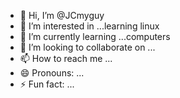- 👋 Hi, I’m @JCmyguy
- 👀 I’m interested in ...learning linux
- 🌱 I’m currently learning ...computers
- 💞️ I’m looking to collaborate on ...
- 📫 How to reach me ...
- 😄 Pronouns: ...
- ⚡ Fun fact: ...

<!---
JCmyguy/JCmyguy is a ✨ special ✨ repository because its `README.md` (this file) appears on your GitHub profile.
You can click the Preview link to take a look at your changes.
--->
